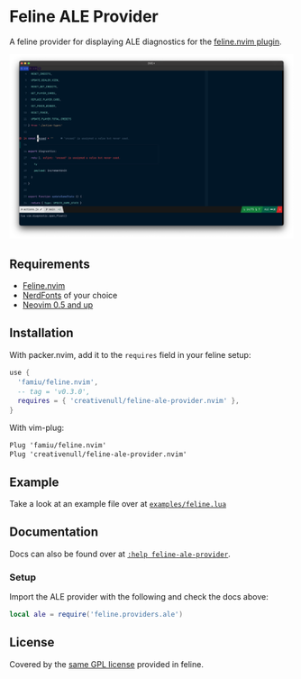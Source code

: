 # Feline ALE Provider

A feline provider for displaying ALE diagnostics for the [feline.nvim plugin](https://github.com/famiu/feline.nvim).

![screenshot](./assets/screenshot.png)

## Requirements

+ [Feline.nvim](https://github.com/famiu/feline.nvim)
+ [NerdFonts](https://www.nerdfonts.com/) of your choice
+ [Neovim 0.5 and up](https://github.com/neovim/neovim/tree/v0.5.1)

## Installation

With packer.nvim, add it to the `requires` field in your feline setup:

```lua
use {
  'famiu/feline.nvim',
  -- tag = 'v0.3.0',
  requires = { 'creativenull/feline-ale-provider.nvim' },
}
```

With vim-plug:

```vim
Plug 'famiu/feline.nvim'
Plug 'creativenull/feline-ale-provider.nvim'
```

## Example

Take a look at an example file over at [`examples/feline.lua`](./examples/feline.lua)

## Documentation

Docs can also be found over at [`:help feline-ale-provider`](./doc/feline-ale-provider.txt).

### Setup

Import the ALE provider with the following and check the docs above:

```lua
local ale = require('feline.providers.ale')
```

## License

Covered by the [same GPL license](./LICENSE.md) provided in feline.
